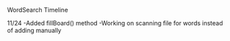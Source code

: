 WordSearch Timeline

11/24
  -Added fillBoard() method
  -Working on scanning file for words instead of adding manually
